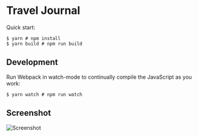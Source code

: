 # Travel Journal

Quick start:

```
$ yarn # npm install
$ yarn build # npm run build
````

## Development

Run Webpack in watch-mode to continually compile the JavaScript as you work:

```
$ yarn watch # npm run watch
```

## Screenshot
![Screenshot](/Solo%20Projects/12.%20Travel%20Journal/images/Screenshot%202023-02-19%20181343.png "Screenshot")

